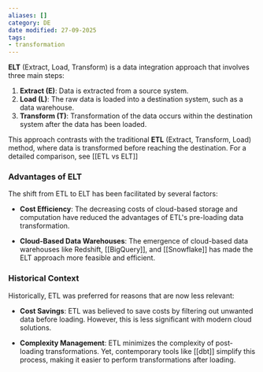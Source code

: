 ```yaml
---
aliases: []
category: DE
date modified: 27-09-2025
tags:
- transformation
---
```

**ELT** (Extract, Load, Transform) is a data integration approach that involves three main steps:

1. **Extract (E)**: Data is extracted from a source system.
2. **Load (L)**: The raw data is loaded into a destination system, such as a data warehouse.
3. **Transform (T)**: Transformation of the data occurs within the destination system after the data has been loaded.

This approach contrasts with the traditional **ETL** (Extract, Transform, Load) method, where data is transformed before reaching the destination. For a detailed comparison, see [[ETL vs ELT]]

### Advantages of ELT
The shift from ETL to ELT has been facilitated by several factors:

- **Cost Efficiency**: The decreasing costs of cloud-based storage and computation have reduced the advantages of ETL's pre-loading data transformation.
  
- **Cloud-Based Data Warehouses**: The emergence of cloud-based data warehouses like Redshift, [[BigQuery]], and [[Snowflake]] has made the ELT approach more feasible and efficient.
### Historical Context
Historically, ETL was preferred for reasons that are now less relevant:

- **Cost Savings**: ETL was believed to save costs by filtering out unwanted data before loading. However, this is less significant with modern cloud solutions.
  
- **Complexity Management**: ETL minimizes the complexity of post-loading transformations. Yet, contemporary tools like [[dbt]] simplify this process, making it easier to perform transformations after loading.
